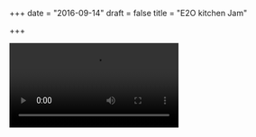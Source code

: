 +++
date = "2016-09-14"
draft = false
title = "E2O kitchen Jam"

+++


   <object class="embed-responsive-item">
     <video controls>
       <source src="/img/R2O_kitchenJam.mp4" />
     </video>
   </object>
